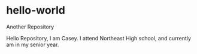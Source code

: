 # hello-world
Another Repository

Hello Repository,
  I am Casey. I attend Northeast High school, and currently am in my senior year.
